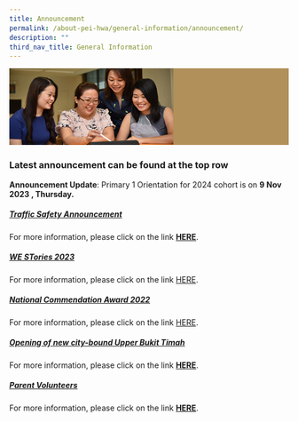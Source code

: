 ```yaml
---
title: Announcement
permalink: /about-pei-hwa/general-information/announcement/
description: ""
third_nav_title: General Information
---
```

![](/images/Website%20Banners%20Subpage/948x260%20masterhead%20-%20About%20Pei%20Hwa4.jpg)
### Latest announcement can be found at the top row



**Announcement Update**:  Primary 1 Orientation for 2024 cohort is on **9 Nov 2023 , Thursday.**


##### [Traffic Safety Announcement](https://staging.d3ud1e33ljueqf.amplifyapp.com/about-pei-hwa/general-information/traffic-management-plan/)
For more information, please click on the link [**HERE**](https://staging.d3ud1e33ljueqf.amplifyapp.com/about-pei-hwa/general-information/traffic-management-plan/).

##### [WE STories 2023](https://staging.d3ud1e33ljueqf.amplifyapp.com/others/we-stories-2023)
For more information, please click on the link [HERE](https://staging.d3ud1e33ljueqf.amplifyapp.com/others/we-stories-2023).


##### [National Commendation Award 2022](https://staging.d3ud1e33ljueqf.amplifyapp.com/others/national-commendation-award-2022/)
For more information, please click on the link [HERE](https://staging.d3ud1e33ljueqf.amplifyapp.com/others/national-commendation-award-2022/).

##### [Opening of new city-bound Upper Bukit Timah](https://staging.d3ud1e33ljueqf.amplifyapp.com/others/opening-of-new-city-bound-upper-bukit-timah-road/)  
For more information, please click on the link&nbsp;**[HERE](https://staging.d3ud1e33ljueqf.amplifyapp.com/others/opening-of-new-city-bound-upper-bukit-timah-road/)**.


##### [Parent Volunteers](https://staging.d3ud1e33ljueqf.amplifyapp.com/our-partners-1/parents/parent-volunteers/)  
For more information, please click on the link&nbsp;**[HERE](https://staging.d3ud1e33ljueqf.amplifyapp.com/our-partners-1/parents/parent-volunteers/)**.